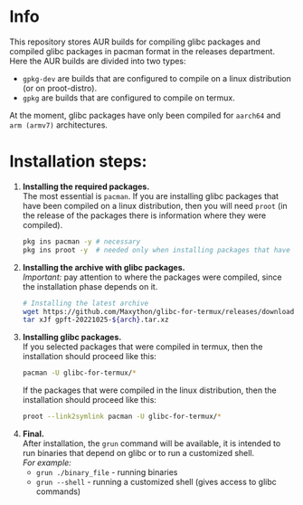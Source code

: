 # Info
This repository stores AUR builds for compiling glibc packages and compiled glibc packages in pacman format in the releases department. Here the AUR builds are divided into two types: 
 - `gpkg-dev` are builds that are configured to compile on a linux distribution (or on proot-distro).
 - `gpkg` are builds that are configured to compile on termux.

At the moment, glibc packages have only been compiled for `aarch64` and `arm (armv7)` architectures.

# Installation steps:
 1. **Installing the required packages.**  
    The most essential is `pacman`. If you are installing glibc packages that have been compiled on a linux distribution, then you will need `proot` (in the release of the packages there is information where they were compiled).
    ```bash
    pkg ins pacman -y # necessary
    pkg ins proot -y  # needed only when installing packages that have hard links
    ```
 2. **Installing the archive with glibc packages.**  
    *Important:* pay attention to where the packages were compiled, since the installation phase depends on it.
    ```bash
    # Installing the latest archive
    wget https://github.com/Maxython/glibc-for-termux/releases/download/20221025/gpft-20221025-${arch}.tar.xz
    tar xJf gpft-20221025-${arch}.tar.xz
    ```
 3. **Installing glibc packages.**  
    If you selected packages that were compiled in termux, then the installation should proceed like this:
    ```bash
    pacman -U glibc-for-termux/*
    ```
    If the packages that were compiled in the linux distribution, then the installation should proceed like this:
    ```bash
    proot --link2symlink pacman -U glibc-for-termux/*
    ```
 5. **Final.**  
    After installation, the `grun` command will be available, it is intended to run binaries that depend on glibc or to run a customized shell.  
    *For example:*  
     - `grun ./binary_file` - running binaries
     - `grun --shell` - running a customized shell (gives access to glibc commands)

